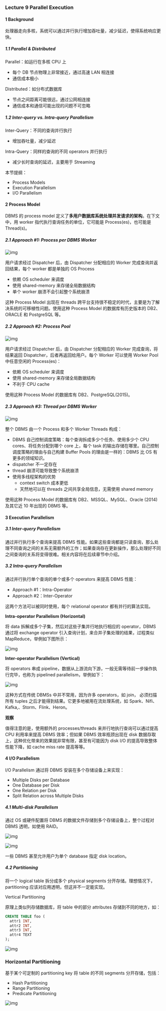### Lecture 9 Parallel Execution

#### 1 Background

处理器走向多核，系统可以通过并行执行增加吞吐量，减少延迟，使得系统响应更快。

##### 1.1 Parallel & Distributed

Parallel：如运行在多核 CPU 上

- 每个 DB 节点物理上非常接近，通过高速 LAN 相连接
- 通信成本极小

Distributed：如分布式数据库

- 节点之间距离可能很远，通过公网相连接
- 通信成本和通信可能出现的问题不可忽略

##### 1.2 Inter-query vs. Intra-query Parallelism

Inter-Query：不同的查询并行执行

- 增加吞吐量，减少延迟

Intra-Query：同样的查询的不同 operators 并行执行

- 减少长时查询的延迟，主要用于 Streaming

本节提纲：

- Process Models
- Execution Parallelism
- I/O Parallelism

#### 2 Process Model

DBMS 的 process model 定义了**多用户数据库系统处理并发请求的架构**。在下文中，用 worker 指代执行查询任务的单位，它可能是 Process(es)，也可能是 Thread(s)。

##### 2.1 Approach #1: Process per DBMS Worker

![img](C:/Users/xf/Desktop/CMU15445/pictures/assets%252F-LMjQD5UezC9P8miypMG%252F-Lb7cffxSarf_BaUfjPn%252F-Lb7hyGl-jcSDNubDI7m%252FScreen%20Shot%202019-03-29%20at%205.11.11%20PM.jpg)

用户请求经过 Dispatcher 后，由 Dispatcher 分配相应的 Worker 完成查询并返回结果，每个 worker 都是单独的 OS Process

- 依赖 OS scheduler 来调度
- 使用 shared-memory 来存储全局数据结构
- 单个 worker 崩溃不会引起整个系统崩溃

这种 Process Model 出现在 threads 跨平台支持很不稳定的时代，主要是为了解决系统的可移植性问题。使用这种 Process Model 的数据库有历史版本的 DB2、ORACLE 和 PostgreSQL 等。

##### 2.2 Approach #2: Process Pool

![img](C:/Users/xf/Desktop/CMU15445/pictures/assets%252F-LMjQD5UezC9P8miypMG%252F-Lb7cffxSarf_BaUfjPn%252F-Lb7iJykMh_0MuAqi6IY%252FScreen%20Shot%202019-03-29%20at%205.12.54%20PM.jpg)

用户请求经过 Dispatcher 后，由 Dispatcher 分配相应的 Worker 完成查询，将结果返回 Dispatcher，后者再返回给用户。每个 Worker 可以使用 Worker Pool 中任意空闲的 Process(es)：

- 依赖 OS scheduler 来调度
- 使用 shared-memory 来存储全局数据结构
- 不利于 CPU cache

使用这种 Process Model 的数据库有 DB2、PostgreSQL(2015)。

##### 2.3 Approach #3: Thread per DBMS Worker

![img](C:/Users/xf/Desktop/CMU15445/pictures/assets%252F-LMjQD5UezC9P8miypMG%252F-Lb7cffxSarf_BaUfjPn%252F-Lb7khgNXYehz4MMaQQe%252FScreen%20Shot%202019-03-29%20at%205.23.18%20PM.jpg)

整个 DBMS 由一个 Process 和多个 Worker Threads 构成：

- DBMS 自己控制调度策略：每个查询拆成多少个任务、使用多少个 CPU cores、将任务分配到哪个 core 上，每个 task 的输出存储在哪里。自己控制调度策略的理由与自己构建 Buffer Pools 的理由是一样的：DBMS 比 OS 有更多的领域知识。
- dispatcher 不一定存在
- thread 崩溃可能导致整个系统崩溃
- 使用多线程架构的优势
  - context switch 成本更低
  - 天然地可以在 threads 之间共享全局信息，无需使用 shared memory

使用这种 Process Model 的数据库有 DB2、MSSQL、MySQL、Oracle (2014)  及其它近 10 年出现的 DBMS 等。

#### 3 Execution Parallelism

##### 3.1 Inter-query Parallelism

通过并行执行多个查询来提高 DBMS 性能。如果这些查询都是只读查询，那么处理不同查询之间的关系无需额外的工作；如果查询存在更新操作，那么处理好不同之间查询的关系将变得很难。相关内容将在后续章节中介绍。

##### 3.2 Intra-query Parallelism

通过并行执行单个查询的单个或多个 operators 来提高 DBMS 性能：

- Approach #1：Intra-Operator
- Approach #2：Inter-Operator

这两个方法可以被同时使用，每个 relational operator 都有并行的算法实现。

**Intra-operator Parallelism (Horizontal)**

将 data 拆解成多个子集，然后对这些子集并行地执行相应的 operator，DBMS 通过将 exchange operator 引入查询计划，来合并子集处理的结果，过程类似 MapReduce，举例如下图所示：

![img](C:/Users/xf/Desktop/CMU15445/pictures/assets%252F-LMjQD5UezC9P8miypMG%252F-Lb7cffxSarf_BaUfjPn%252F-Lb7pmgH8Bbl0FDfeg-t%252FScreen%20Shot%202019-03-29%20at%205.45.27%20PM.jpg)

**Inter-operator Parallelism (Vertical)**

将 operators 串成 pipeline，数据从上游流向下游，一般无需等待前一步操作执行完毕，也称为 pipelined parallelism，举例如下：

![img](C:/Users/xf/Desktop/CMU15445/pictures/assets%252F-LMjQD5UezC9P8miypMG%252F-Lb7cffxSarf_BaUfjPn%252F-Lb7qVyQj_6X8kIq5wvl%252FScreen%20Shot%202019-03-29%20at%205.48.33%20PM.jpg)

这种方式在传统 DBMSs 中并不常用，因为许多 operators，如 join， 必须扫描所有 tuples 之后才能得到结果。它更多地被用在流处理系统，如 Spark、Nifi、Kafka,、Storm、Flink、Heron。

**观察**

值得注意的是，使用额外的 processes/threads 来并行地执行查询可以通过提高 CPU 利用率来提高 DBMS 效率；但如果 DBMS 效率瓶颈出现在 disk 数据存取上，这种优化带来的效果就非常有限，甚至有可能因为 disk I/O 的提高导致整体性能下降，如 cache miss rate 提高等等。

#### 4 I/O Parallelism

I/O Parallelism 通过将 DBMS 安装在多个存储设备上来实现：

- Multiple Disks per Database
- One Database per Disk
- One Relation per Disk
- Split Relation across Multiple Disks

##### 4.1 Multi-disk Parallelism

通过 OS 或硬件配置将 DBMS 的数据文件存储到多个存储设备上，整个过程对 DBMS 透明，如使用 RAID。

![img](C:/Users/xf/Desktop/CMU15445/pictures/assets%252F-LMjQD5UezC9P8miypMG%252F-Lb7cffxSarf_BaUfjPn%252F-Lb7sZ5Szi6X-J-2rBe_%252FScreen%20Shot%202019-03-29%20at%205.57.36%20PM.jpg)

![img](C:/Users/xf/Desktop/CMU15445/pictures/assets%252F-LMjQD5UezC9P8miypMG%252F-Lb7cffxSarf_BaUfjPn%252F-Lb7sck2Mq7ER2szQme9%252FScreen%20Shot%202019-03-29%20at%205.57.56%20PM.jpg)

一些 DBMS 甚至允许用户为单个 database 指定 disk location。

##### 4.2 Partitioning

将一个 logical table 拆分成多个 physical segments 分开存储。理想情况下，partitioning 应该对应用透明，但这并不一定能实现。

Vertical Partitioning

原理上类似列存储数据库，将 table 中的部分 attributes 存储到不同的地方，如：

```sql
CREATE TABLE foo (
  attr1 INT,
  attr2 INT,
  attr3 INT,
  attr4 TEXT
);
```

![img](C:/Users/xf/Desktop/CMU15445/pictures/assets%252F-LMjQD5UezC9P8miypMG%252F-Lb7cffxSarf_BaUfjPn%252F-Lb7uNbHaGIf_sJCB0N4%252FScreen%20Shot%202019-03-29%20at%206.05.34%20PM.jpg)

### Horizontal Partitioning

基于某个可定制的 partitioning key 将 table 的不同 segments 分开存储，包括：

- Hash Partitioning
- Range Partitioning
- Predicate Partitioning

![img](C:/Users/xf/Desktop/CMU15445/pictures/assets%252F-LMjQD5UezC9P8miypMG%252F-Lb7cffxSarf_BaUfjPn%252F-Lb7ut0CqIzKxbJeXZzj%252FScreen%20Shot%202019-03-29%20at%206.07.21%20PM.jpg)

